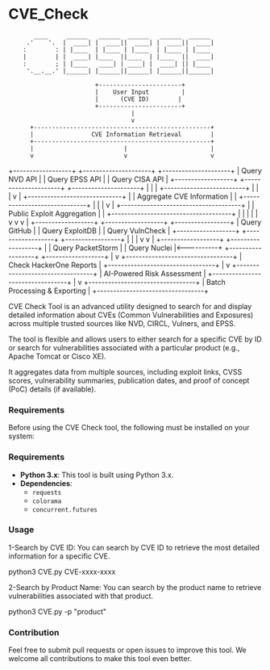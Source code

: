 # CVE_Check
           ____     ______   ______  ______   ______  ______
         .'    '.  |  ____| |  ____||  ____| |  ____||  ____|
        :        : | |____  | |____ | |____  | |____ | |____
        |        | |  ____| |____  ||____  | |____  ||  ____|
        :        ; | |____   ____| | ____| |  ____| || |____
         '.__.__.' |______| |______||______| |______||______|

                            +-----------------------+
                            |    User Input         |
                            |      (CVE ID)        |
                            +-----------------------+
                                      |
                                      v
          +-------------------------------------------------+
          |                CVE Information Retrieval        |
          +-------------------------------------------------+
          |                         |                       |
          v                         v                       v
+------------------+    +---------------------+    +---------------------+
|  Query NVD API   |    |  Query EPSS API    |    |  Query CISA API     |
+------------------+    +---------------------+    +---------------------+
          |                         |                       |
          +-------------------------+                       |
          |                                                 |
          v                                                 |
+-----------------------------+                            |
|   Aggregate CVE Information  |                            |
+-----------------------------+                            |
          |                                                 |
          v                                                 |
          +-------------------------------------+           |
          |        Public Exploit Aggregation    |           |
          +-------------------------------------+           |
          |                     |                     |      |
          v                     v                     v      |
+------------------+   +------------------+   +-----------------+
|  Query GitHub    |   |  Query ExploitDB |   |  Query VulnCheck |
+------------------+   +------------------+   +-----------------+
          |                     |                     |
          v                     v                     |
+------------------+   +------------------+           |
| Query PacketStorm |   |  Query Nuclei   |<----------+
+------------------+   +------------------+
          |
          v
+---------------------------------+
|   Check HackerOne Reports       |
+---------------------------------+
          |
          v
+---------------------------------+
|      AI-Powered Risk Assessment |
+---------------------------------+
          |
          v
+---------------------------------+
|   Batch Processing & Exporting   |
+---------------------------------+



         

CVE Check Tool is an advanced utility designed to search for and display detailed information about CVEs (Common Vulnerabilities and Exposures) across multiple trusted sources like NVD, CIRCL, Vulners, and EPSS. 

The tool is flexible and allows users to either search for a specific CVE by ID or search for vulnerabilities associated with a particular product (e.g., Apache Tomcat or Cisco XE). 

It aggregates data from multiple sources, including exploit links, CVSS scores, vulnerability summaries, publication dates, and proof of concept (PoC) details (if available).

### Requirements
Before using the CVE Check tool, the following must be installed on your system:

### Requirements
- **Python 3.x**: This tool is built using Python 3.x.
- **Dependencies**:
  - `requests`
  - `colorama`
  - `concurrent.futures`


### Usage

1-Search by CVE ID: You can search by CVE ID to retrieve the most detailed information for a specific CVE.

python3 CVE.py CVE-xxxx-xxxx

2-Search by Product Name: You can search by the product name to retrieve vulnerabilities associated with that product.

python3 CVE.py -p "product"


### Contribution
Feel free to submit pull requests or open issues to improve this tool. We welcome all contributions to make this tool even better.

